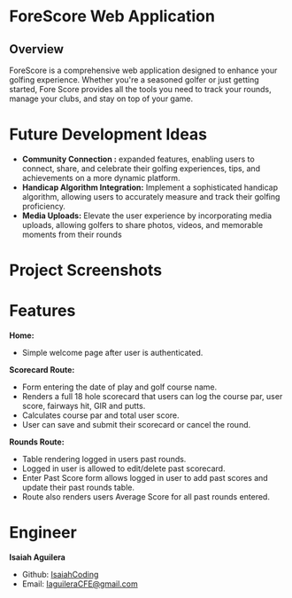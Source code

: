 # ForeScore Web Application

## Overview
ForeScore is a comprehensive web application designed to enhance your golfing experience. Whether you're a seasoned golfer or just getting started, Fore Score provides all the tools you need to track your rounds, manage your clubs, and stay on top of your game.


# Future Development Ideas
- **Community Connection :** expanded features, enabling users to connect, share, and celebrate their golfing experiences, tips, and achievements on a more dynamic platform.
- **Handicap Algorithm Integration:** Implement a sophisticated handicap algorithm, allowing users to accurately measure and track their golfing proficiency.
- **Media Uploads:** Elevate the user experience by incorporating media uploads, allowing golfers to share photos, videos, and memorable moments from their rounds



# Project Screenshots



# Features
**Home:**
 - Simple welcome page after user is authenticated.

**Scorecard Route:**
- Form entering the date of play and golf course name.
- Renders a full 18 hole scorecard that users can log the course par, user score, fairways hit, GIR and putts.
- Calculates course par and total user score.
- User can save and submit their scorecard or cancel the round.

**Rounds Route:**
- Table rendering logged in users past rounds.
- Logged in user is allowed to edit/delete past scorecard.
- Enter Past Score form allows logged in user to add past scores and update their past rounds table.
- Route also renders users Average Score for all past rounds entered.






# Engineer
**Isaiah Aguilera**
- Github: <a href="https://github.com/IsaiahCoding">IsaiahCoding</a><br>
- Email: <a href="mailto:IaguileraCFE@gmail.com">IaguileraCFE@gmail.com</a>
